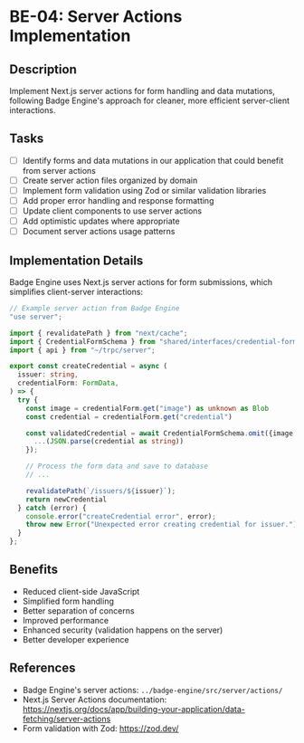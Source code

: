 # BE-04: Server Actions Implementation

## Description
Implement Next.js server actions for form handling and data mutations, following Badge Engine's approach for cleaner, more efficient server-client interactions.

## Tasks
- [ ] Identify forms and data mutations in our application that could benefit from server actions
- [ ] Create server action files organized by domain
- [ ] Implement form validation using Zod or similar validation libraries
- [ ] Add proper error handling and response formatting
- [ ] Update client components to use server actions
- [ ] Add optimistic updates where appropriate
- [ ] Document server actions usage patterns

## Implementation Details
Badge Engine uses Next.js server actions for form submissions, which simplifies client-server interactions:

```typescript
// Example server action from Badge Engine
"use server";

import { revalidatePath } from "next/cache";
import { CredentialFormSchema } from "shared/interfaces/credential-form-object.interface";
import { api } from "~/trpc/server";

export const createCredential = async (
  issuer: string,
  credentialForm: FormData,
) => {
  try {
    const image = credentialForm.get("image") as unknown as Blob
    const credential = credentialForm.get("credential")

    const validatedCredential = await CredentialFormSchema.omit({image: true}).parseAsync({
      ...(JSON.parse(credential as string))
    });

    // Process the form data and save to database
    // ...

    revalidatePath(`/issuers/${issuer}`);
    return newCredential
  } catch (error) {
    console.error("createCredential error", error);
    throw new Error("Unexpected error creating credential for issuer.");
  }
};
```

## Benefits
- Reduced client-side JavaScript
- Simplified form handling
- Better separation of concerns
- Improved performance
- Enhanced security (validation happens on the server)
- Better developer experience

## References
- Badge Engine's server actions: `../badge-engine/src/server/actions/`
- Next.js Server Actions documentation: https://nextjs.org/docs/app/building-your-application/data-fetching/server-actions
- Form validation with Zod: https://zod.dev/
